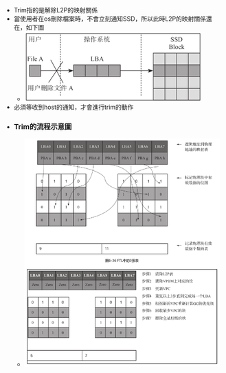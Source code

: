 - Trim指的是解除L2P的映射關係
- 當使用者在os刪除檔案時，不會立刻通知SSD，所以此時L2P的映射關係還在，如下圖
	- ![image](Pasted_image_20231207173608.png)
- 必須等收到host的通知，才會進行trim的動作
- ### Trim的流程示意圖
	- ![image](Pasted_image_20231207173618.png)
